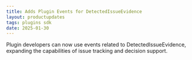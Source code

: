 ```yaml
---
title: Adds Plugin Events for DetectedIssueEvidence
layout: productupdates
tags: plugins sdk
date: 2025-01-30
---
```

Plugin developers can now use events related to DetectedIssueEvidence, expanding the capabilities of issue tracking and decision support.